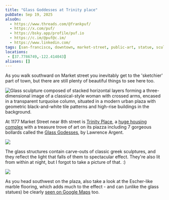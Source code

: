 ```yaml
---
title: "Glass Goddesses at Trinity place"
pubDate: Sep 19, 2025
alsoOn:
  - https://www.threads.com/@frankpuf/
  - https://x.com/puf/
  - https://bsky.app/profile/puf.io
  - https://c.im/@puf@c.im/
  - https://www.linkedin.com/
tags: [san-francisco, downtown, market-street, public-art, statue, sculptures]
locations: 
 - [37.7786749,-122.414043] 
aliases: []
---
```


As you walk southward on Market street you inevitably get to the 'sketchier' part of town, but there are still plenty of beautiful things to see here too. 

![Glass sculpture composed of stacked horizontal layers forming a three-dimensional image of a classical-style woman with crossed arms, encased in a transparent turquoise column, situated in a modern urban plaza with geometric black-and-white tile patterns and high-rise buildings in the background.](https://i.imgur.com/gt6NJr3.png)

At 1177 Market Street near 8th street is [Trinity Place][trinity-sf], a [huge housing complex][trinity-apt] with a treasure trove of art on its piazza including 7 gorgeous bollards called the [Glass Godesses][glass-godesses], by Lawrence Argent.

![](https://i.imgur.com/g5jLuDE.png)

The glass structures contain carve-outs of classic greek sculptures, and they reflect the light that falls of them to spectacular effect. They're also lit from within at night, but I forgot to take a picture of that. :)

![](https://i.imgur.com/iJBLzWz.png)

As you head southwest on the plaza, also take a look at the Escher-like marble flooring, which adds much to the effect - and can (unlike the glass statues) be clearly [seen on Google Maps][maps-mosaic] too.


[trinity-apt]: https://1177marketapts.com/p/art/
[glass-godesses]: https://artandarchitecture-sf.com/glass-goddesses.html
[maps-mosaic]: https://maps.app.goo.gl/o91gJhzXqUnyZ64s7
[trinity-sf]: https://www.trinitysf.com/public-art-at-trinity-place/